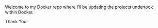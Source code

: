 Welcome to my Docker repo where I'll be updating the projects undertook within Docker.

Thank You! 
